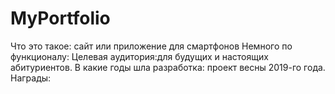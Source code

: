 # MyPortfolio
Что это такое: сайт или приложение для смартфонов
Немного по функционалу: 
Целевая аудитория:для будущих и настоящих абитуриентов.
В какие годы шла разработка: проект весны 2019-го года.
Награды:
